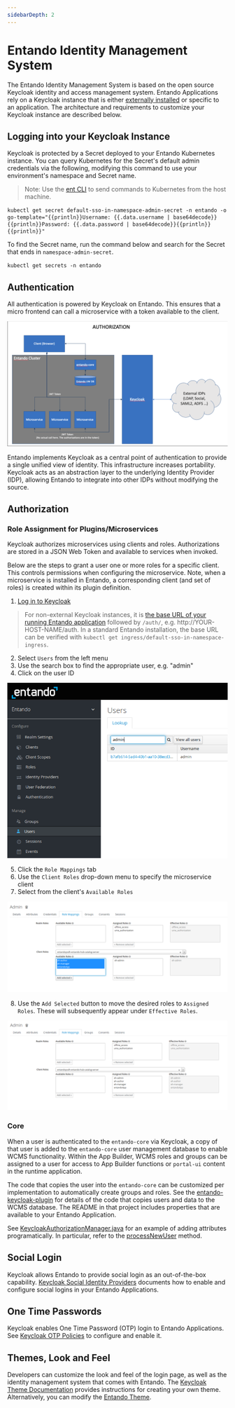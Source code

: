 ```yaml
---
sidebarDepth: 2
---
```

# Entando Identity Management System

The Entando Identity Management System is based on the open source Keycloak identity and access management system. Entando Applications rely on a Keycloak instance that is either [externally installed](../../tutorials/consume/external-id-management.md) or specific to an application. The architecture and requirements to customize your Keycloak instance are described below.

## Logging into your Keycloak Instance

Keycloak is protected by a Secret deployed to your Entando Kubernetes instance. You can query Kubernetes for the Secret's default admin credentials via the following, modifying this command to use your environment's namespace and Secret name. 

>Note: Use the [ent CLI](../getting-started/entando-cli.md) to send commands to Kubernetes from the host machine.

```
kubectl get secret default-sso-in-namespace-admin-secret -n entando -o go-template="{{println}}Username: {{.data.username | base64decode}}{{println}}Password: {{.data.password | base64decode}}{{println}}{{println}}"
```

To find the Secret name, run the command below and search for the Secret that ends in `namespace-admin-secret`.
```
kubectl get secrets -n entando
```

## Authentication
All authentication is powered by Keycloak on Entando. This ensures that a micro frontend can call a microservice with a token available to the client.

![Entando cluster & Keycloak architecture diagram with JWT tokens](./img/keycloak-arch-high-level.png)

Entando implements Keycloak as a central point of authentication to provide a single unified view of identity. This infrastructure increases portability. Keycloak acts as an abstraction layer to the underlying Identity Provider (IDP), allowing Entando to integrate into other IDPs without modifying the source.

## Authorization

### Role Assignment for Plugins/Microservices
Keycloak authorizes microservices using clients and roles. Authorizations are stored in a JSON Web Token and available to services when invoked.

Below are the steps to grant a user one or more roles for a specific client. This controls permissions when configuring the microservice. Note, when a microservice is installed in Entando, a corresponding client (and set of roles) is created within its plugin definition.

1. [Log in to Keycloak](#logging-into-your-keycloak-instance) 
>For non-external Keycloak instances, it is [the base URL of your running Entando application](../getting-started/README.md#configure-access-to-your-cluster) followed by `/auth/`, e.g. http://YOUR-HOST-NAME/auth. In a standard Entando installation, the base URL can be verified with `kubectl get ingress/default-sso-in-namespace-ingress`.
2. Select `Users` from the left menu
3. Use the search box to find the appropriate user, e.g. "admin"
4. Click on the user ID

![Screenshot-AppBuilder Users Lookup for admin](./img/find-admin.png)

5. Click the `Role Mappings` tab
6. Use the `Client Roles` drop-down menu to specify the microservice client
7. Select from the client's `Available Roles`

![Screenshot-Client Roles Dropdown of Available Roles](./img/find-roles.png)

8. Use the `Add Selected` button to move the desired roles to `Assigned Roles`. These will subsequently appear under `Effective Roles`.

![Screenshot-Roles added to Effective Roles](./img/assign-roles.png)
### Core
When a user is authenticated to the `entando-core` via Keycloak, a copy of that user is added to the `entando-core` user management database to enable WCMS functionality. Within the App Builder, WCMS roles and groups can be assigned to a user for access to App Builder functions or `portal-ui` content in the runtime application.

The code that copies the user into the `entando-core` can be customized per implementation to automatically create groups and roles. See the [entando-keycloak-plugin](https://github.com/entando/entando-keycloak-plugin) for details of the code that copies users and data to the WCMS database. The README in that project includes properties that are available to your Entando Application.

See [KeycloakAuthorizationManager.java](https://github.com/entando/entando-keycloak-plugin/blob/master/src/main/java/org/entando/entando/keycloak/services/KeycloakAuthorizationManager.java) for an example of adding attributes programatically. In particular, refer to the [processNewUser](https://github.com/entando/entando-keycloak-plugin/blob/master/src/main/java/org/entando/entando/keycloak/services/KeycloakAuthorizationManager.java#L43) method.

## Social Login

Keycloak allows Entando to provide social login as an out-of-the-box capability. [Keycloak Social Identity Providers](https://www.keycloak.org/docs/21.0.2/server_admin/index.html#_identity_broker) documents how to enable and configure social logins in your Entando Applications.

## One Time Passwords

Keycloak enables One Time Password (OTP) login to Entando Applications. See [Keycloak OTP Policies](https://www.keycloak.org/docs/21.0.2/server_admin/index.html#one-time-password-otp-policies) to configure and enable it.

## Themes, Look and Feel

Developers can customize the look and feel of the login page, as well as the identity management system that comes with Entando. The [Keycloak Theme Documentation](https://www.keycloak.org/docs/21.0.2/server_development/index.html#_themes) provides instructions for creating your own theme. Alternatively, you can modify the [Entando Theme](https://github.com/entando/entando-keycloak/tree/master/themes/entando).
